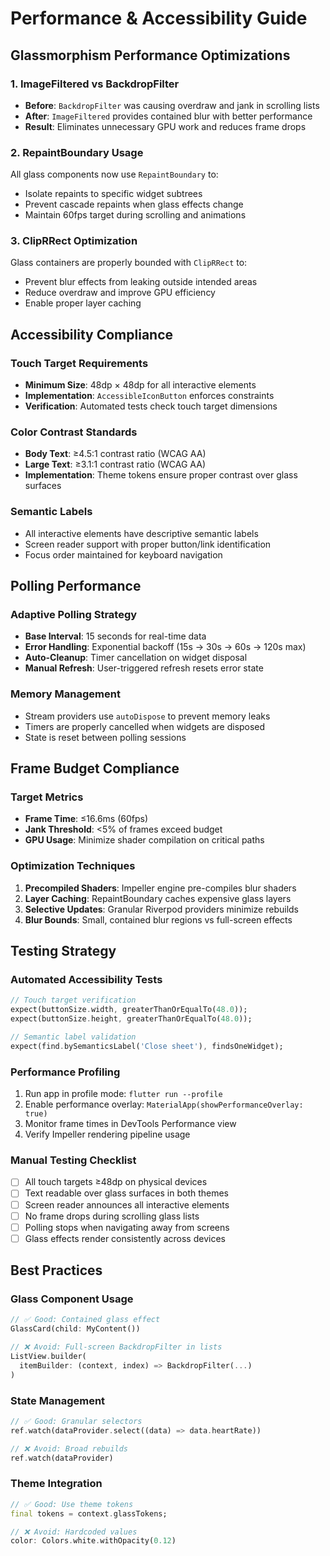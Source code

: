# Performance & Accessibility Guide

## Glassmorphism Performance Optimizations

### 1. ImageFiltered vs BackdropFilter
- **Before**: `BackdropFilter` was causing overdraw and jank in scrolling lists
- **After**: `ImageFiltered` provides contained blur with better performance
- **Result**: Eliminates unnecessary GPU work and reduces frame drops

### 2. RepaintBoundary Usage
All glass components now use `RepaintBoundary` to:
- Isolate repaints to specific widget subtrees
- Prevent cascade repaints when glass effects change
- Maintain 60fps target during scrolling and animations

### 3. ClipRRect Optimization
Glass containers are properly bounded with `ClipRRect` to:
- Prevent blur effects from leaking outside intended areas
- Reduce overdraw and improve GPU efficiency
- Enable proper layer caching

## Accessibility Compliance

### Touch Target Requirements
- **Minimum Size**: 48dp × 48dp for all interactive elements
- **Implementation**: `AccessibleIconButton` enforces constraints
- **Verification**: Automated tests check touch target dimensions

### Color Contrast Standards
- **Body Text**: ≥4.5:1 contrast ratio (WCAG AA)
- **Large Text**: ≥3.1:1 contrast ratio (WCAG AA)  
- **Implementation**: Theme tokens ensure proper contrast over glass surfaces

### Semantic Labels
- All interactive elements have descriptive semantic labels
- Screen reader support with proper button/link identification
- Focus order maintained for keyboard navigation

## Polling Performance

### Adaptive Polling Strategy
- **Base Interval**: 15 seconds for real-time data
- **Error Handling**: Exponential backoff (15s → 30s → 60s → 120s max)
- **Auto-Cleanup**: Timer cancellation on widget disposal
- **Manual Refresh**: User-triggered refresh resets error state

### Memory Management
- Stream providers use `autoDispose` to prevent memory leaks
- Timers are properly cancelled when widgets are disposed
- State is reset between polling sessions

## Frame Budget Compliance

### Target Metrics
- **Frame Time**: ≤16.6ms (60fps)
- **Jank Threshold**: <5% of frames exceed budget
- **GPU Usage**: Minimize shader compilation on critical paths

### Optimization Techniques
1. **Precompiled Shaders**: Impeller engine pre-compiles blur shaders
2. **Layer Caching**: RepaintBoundary caches expensive glass layers  
3. **Selective Updates**: Granular Riverpod providers minimize rebuilds
4. **Blur Bounds**: Small, contained blur regions vs full-screen effects

## Testing Strategy

### Automated Accessibility Tests
```dart
// Touch target verification
expect(buttonSize.width, greaterThanOrEqualTo(48.0));
expect(buttonSize.height, greaterThanOrEqualTo(48.0));

// Semantic label validation  
expect(find.bySemanticsLabel('Close sheet'), findsOneWidget);
```

### Performance Profiling
1. Run app in profile mode: `flutter run --profile`
2. Enable performance overlay: `MaterialApp(showPerformanceOverlay: true)`
3. Monitor frame times in DevTools Performance view
4. Verify Impeller rendering pipeline usage

### Manual Testing Checklist
- [ ] All touch targets ≥48dp on physical devices
- [ ] Text readable over glass surfaces in both themes
- [ ] Screen reader announces all interactive elements
- [ ] No frame drops during scrolling glass lists
- [ ] Polling stops when navigating away from screens
- [ ] Glass effects render consistently across devices

## Best Practices

### Glass Component Usage
```dart
// ✅ Good: Contained glass effect
GlassCard(child: MyContent())

// ❌ Avoid: Full-screen BackdropFilter in lists
ListView.builder(
  itemBuilder: (context, index) => BackdropFilter(...)
)
```

### State Management
```dart
// ✅ Good: Granular selectors
ref.watch(dataProvider.select((data) => data.heartRate))

// ❌ Avoid: Broad rebuilds  
ref.watch(dataProvider)
```

### Theme Integration
```dart
// ✅ Good: Use theme tokens
final tokens = context.glassTokens;

// ❌ Avoid: Hardcoded values
color: Colors.white.withOpacity(0.12)
```